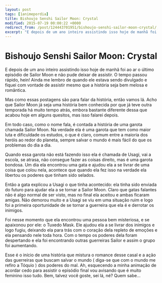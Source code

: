 ```yaml
---
layout: post
tags: [1animepordia]
title: Bishoujo Senshi Sailor Moon: Crystal
modified: 2015-07-19 00:00:22 +0000
redirect_from: /post/124443701951/bishoujo-senshi-sailor-moon-crystal/,/post/124443701951/
excerpt: "E depois de um ano inteiro assistindo isso hoje de manhã foi ao ar o último episódio de Sailor Moon e não pude deixar de assistir. O tempo passou rápido, hein! Ainda me lembro de quando ele estava sendo divulgado e fiquei com vontade de assistir mesmo que a história seja bem melosa e romântica."
---
```


Bishoujo Senshi Sailor Moon: Crystal
====================================

E depois de um ano inteiro assistindo isso hoje de manhã foi ao ar o
último episódio de Sailor Moon e não pude deixar de assistir. O tempo
passou rápido, hein! Ainda me lembro de quando ele estava sendo
divulgado e fiquei com vontade de assistir mesmo que a história seja bem
melosa e romântica.

Mas como essas postagens são para falar da história, então vamos lá.
Acho que Sailor Moon já seja uma história bem conhecida por que já teve
outra temporada há muito tempo atrás, embora bastante diferente dessa
que acabou hoje em alguns quesitos, mas isso falarei depois.

Em todo caso, como o nome fala, é contada a história de uma garota
chamada Sailor Moon. Na verdade ela é uma garota que tem como maior luta
e dificuldade os estudos, o que é claro, comum entre a maioria dos
heróis ao redor do planeta, sempre salvar o mundo é mais fácil do que os
problemas do dia a dia.

Quando essa garota não está fazendo isso ela é chamada de Usagi, vai a
escola, se atrasa, não consegue fazer as coisas direito, mas é uma
garota bondosa. Um dia ela encontrou uma gata e ajudou ela a se livrar
de uma coisa que colou nela, acontece que quando ela fez isso na verdade
ela libertou os poderes que tinham sido selados.

Então a gata explicou a Usagi o que tinha acontecido: ela tinha sido
enviada do futuro para ajudar ela a se tornar a Sailor Moon. Claro que
gatas falantes não é algo normal de ser visto, mas no final ela aceitou
e ambas ficaram amigas. Não demorou muito e a Usagi se viu em uma
situação ruim e logo foi a primeira oportunidade de se tornar a
guerreira que ela é e derrotar os inimigos.

Foi nesse momento que ela encontrou uma pessoa bem misteriosa, e se
apaixonou por ele: o Tuxedo Mask. Ele ajudou ela a se livrar dos
inimigos e logo fugiu, deixando ela para trás com o coração dela repleto
de emoções e ela pensando nele toda hora. Com o tempo os poderes dela
foram despertando e ela foi encontrando outras guerreiras Sailor e assim
o grupo foi aumentando.

Esse é o início de uma história que mistura o romance desse casal e a
ação das guerreiras que buscam salvar o mundo ( diga-se que com o mundo
me refiro a Tóquio ) dos poderes do mal. Ah, esquecendo a minha animação
de acordar cedo para assistir o episódio final vou avisando que é muito
feminino isso tudo. Bem, talvez você goste, sei lá, né? Quem sabe…


